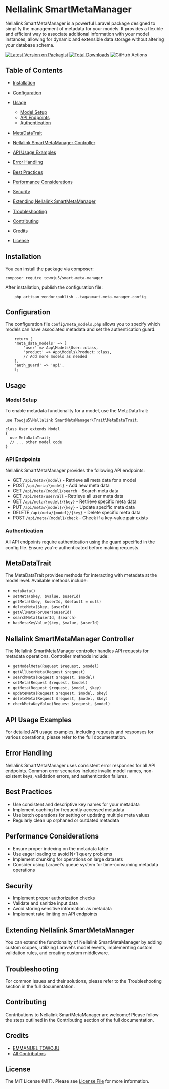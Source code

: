 # Nellalink SmartMetaManager

Nellalink SmartMetaManager is a powerful Laravel package designed to simplify the management of metadata for your models. It provides a flexible and efficient way to associate additional information with your model instances, allowing for dynamic and extensible data storage without altering your database schema.

[![Latest Version on Packagist](https://img.shields.io/packagist/v/towoju5/smart-meta-manager.svg?style=flat-square)](https://packagist.org/packages/towoju5/smart-meta-manager)
[![Total Downloads](https://img.shields.io/packagist/dt/towoju5/smart-meta-manager.svg?style=flat-square)](https://packagist.org/packages/towoju5/smart-meta-manager)
![GitHub Actions](https://github.com/towoju5/smart-meta-manager/actions/workflows/main.yml/badge.svg)

## Table of Contents

- [Installation](#installation)
- [Configuration](#configuration)

- [Usage](#usage)
    - [Model Setup](#model-setup)
    - [API Endpoints](#api-endpoints)
    - [Authentication](#authentication)
- [MetaDataTrait](#metadatatrait)

- [Nellalink SmartMetaManager Controller](#SmartMetaManager-controller)
- [API Usage Examples](#api-usage-examples)
- [Error Handling](#error-handling)
- [Best Practices](#best-practices)
- [Performance Considerations](#performance-considerations)
- [Security](#security)
- [Extending Nellalink SmartMetaManager](#extending-SmartMetaManager)
- [Troubleshooting](#troubleshooting)
- [Contributing](#contributing)
- [Credits](#credits)
- [License](#license)

## Installation

You can install the package via composer:

```
composer require towoju5/smart-meta-manager
```

After installation, publish the configuration file:

```
    php artisan vendor:publish --tag=smart-meta-manager-config
```

## Configuration

The configuration file `config/meta_models.php` allows you to specify which models can have associated metadata and set the authentication guard:

```
    return [
    'meta_data_models' => [
        'user' => App\Models\User::class,
        'product' => App\Models\Product::class,
        // Add more models as needed
    ],
    'auth_guard' => 'api',
    ];
```

## Usage

### Model Setup

To enable metadata functionality for a model, use the MetaDataTrait:

```
use Towoju5\Nellalink SmartMetaManager\Trait\MetaDataTrait;

class User extends Model
{
  use MetaDataTrait;
  // ... other model code
}
```

### API Endpoints

Nellalink SmartMetaManager provides the following API endpoints:

- GET `/api/meta/{model}` - Retrieve all meta data for a model
- POST `/api/meta/{model}` - Add new meta data
- GET `/api/meta/{model}/search` - Search meta data
- GET `/api/meta/user/all` - Retrieve all user meta data
- GET `/api/meta/{model}/{key}` - Retrieve specific meta data
- PUT `/api/meta/{model}/{key}` - Update specific meta data
- DELETE `/api/meta/{model}/{key}` - Delete specific meta data
- POST `/api/meta/{model}/check` - Check if a key-value pair exists

### Authentication

All API endpoints require authentication using the guard specified in the config file. Ensure you're authenticated before making requests.

## MetaDataTrait

The MetaDataTrait provides methods for interacting with metadata at the model level. Available methods include:

- `metaData()`
- `setMeta($key, $value, $userId)`
- `getMeta($key, $userId, $default = null)`
- `deleteMeta($key, $userId)`
- `getAllMetaForUser($userId)`
- `searchMeta($userId, $search)`
- `hasMetaKeyValue($key, $value, $userId)`

## Nellalink SmartMetaManager Controller

The Nellalink SmartMetaManager controller handles API requests for metadata operations. Controller methods include:

- `getModelMeta(Request $request, $model)`
- `getAllUserMeta(Request $request)`
- `searchMeta(Request $request, $model)`
- `setMeta(Request $request, $model)`
- `getMeta(Request $request, $model, $key)`
- `updateMeta(Request $request, $model, $key)`
- `deleteMeta(Request $request, $model, $key)`
- `checkMetaKeyValue(Request $request, $model)`

## API Usage Examples

For detailed API usage examples, including requests and responses for various operations, please refer to the full documentation.

## Error Handling

Nellalink SmartMetaManager uses consistent error responses for all API endpoints. Common error scenarios include invalid model names, non-existent keys, validation errors, and authentication failures.

## Best Practices

- Use consistent and descriptive key names for your metadata
- Implement caching for frequently accessed metadata
- Use batch operations for setting or updating multiple meta values
- Regularly clean up orphaned or outdated metadata

## Performance Considerations

- Ensure proper indexing on the metadata table
- Use eager loading to avoid N+1 query problems
- Implement chunking for operations on large datasets
- Consider using Laravel's queue system for time-consuming metadata operations

## Security

- Implement proper authorization checks
- Validate and sanitize input data
- Avoid storing sensitive information as metadata
- Implement rate limiting on API endpoints

## Extending Nellalink SmartMetaManager

You can extend the functionality of Nellalink SmartMetaManager by adding custom scopes, utilizing Laravel's model events, implementing custom validation rules, and creating custom middleware.

## Troubleshooting

For common issues and their solutions, please refer to the Troubleshooting section in the full documentation.

## Contributing

Contributions to Nellalink SmartMetaManager are welcome! Please follow the steps outlined in the Contributing section of the full documentation.

## Credits

- [EMMANUEL TOWOJU](https://github.com/towoju5)
- [All Contributors](../../contributors)

## License

The MIT License (MIT). Please see [License File](LICENSE.md) for more information.

